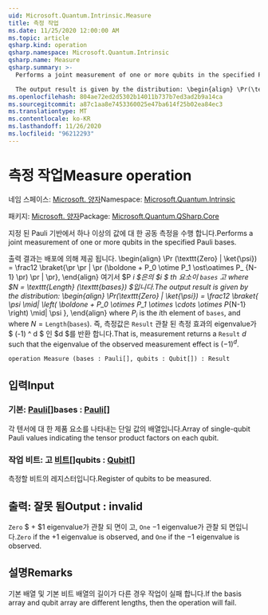 ```yaml
---
uid: Microsoft.Quantum.Intrinsic.Measure
title: 측정 작업
ms.date: 11/25/2020 12:00:00 AM
ms.topic: article
qsharp.kind: operation
qsharp.namespace: Microsoft.Quantum.Intrinsic
qsharp.name: Measure
qsharp.summary: >-
  Performs a joint measurement of one or more qubits in the specified Pauli bases.

  The output result is given by the distribution: \begin{align} \Pr(\texttt{Zero} | \ket{\psi}) = \frac12 \braket{ \psi \mid| \left( \boldone + P_0 \otimes P_1 \otimes \cdots \otimes P_{N-1} \right) \mid| \psi }, \end{align} where $P_i$ is the $i$th element of `bases`, and where $N = \texttt{Length}(\texttt{bases})$. That is, measurement returns a `Result` $d$ such that the eigenvalue of the observed measurement effect is $(-1)^d$.
ms.openlocfilehash: 804ae72ed2d5302b14011b737b7ed3ad2b9a14ca
ms.sourcegitcommit: a87c1aa8e7453360025e47ba614f25b02ea84ec3
ms.translationtype: MT
ms.contentlocale: ko-KR
ms.lasthandoff: 11/26/2020
ms.locfileid: "96212293"
---
```

# <a name="measure-operation"></a><span data-ttu-id="4c133-102">측정 작업</span><span class="sxs-lookup"><span data-stu-id="4c133-102">Measure operation</span></span>

<span data-ttu-id="4c133-103">네임 스페이스: [Microsoft. 양자](xref:Microsoft.Quantum.Intrinsic)</span><span class="sxs-lookup"><span data-stu-id="4c133-103">Namespace: [Microsoft.Quantum.Intrinsic](xref:Microsoft.Quantum.Intrinsic)</span></span>

<span data-ttu-id="4c133-104">패키지: [Microsoft. 양자](https://nuget.org/packages/Microsoft.Quantum.QSharp.Core)</span><span class="sxs-lookup"><span data-stu-id="4c133-104">Package: [Microsoft.Quantum.QSharp.Core](https://nuget.org/packages/Microsoft.Quantum.QSharp.Core)</span></span>


<span data-ttu-id="4c133-105">지정 된 Pauli 기반에서 하나 이상의 값에 대 한 공동 측정을 수행 합니다.</span><span class="sxs-lookup"><span data-stu-id="4c133-105">Performs a joint measurement of one or more qubits in the specified Pauli bases.</span></span>

<span data-ttu-id="4c133-106">출력 결과는 배포에 의해 제공 됩니다. \begin{align} \Pr (\texttt{Zero} | \ket{\psi}) = \frac12 \braket{\pr \pr | \pr (\boldone + P_0 \otime P_1 \ost\oatimes P_ {N-1} \pr) \pr | \pr}, \end{align} 여기서 $P _i $은의 $i $ th 요소이 `bases` 고 where $N = \texttt{Length} (\texttt{bases}) $입니다.</span><span class="sxs-lookup"><span data-stu-id="4c133-106">The output result is given by the distribution: \begin{align} \Pr(\texttt{Zero} | \ket{\psi}) = \frac12 \braket{ \psi \mid| \left( \boldone + P_0 \otimes P_1 \otimes \cdots \otimes P_{N-1} \right) \mid| \psi }, \end{align} where $P_i$ is the $i$th element of `bases`, and where $N = \texttt{Length}(\texttt{bases})$.</span></span>
<span data-ttu-id="4c133-107">즉, 측정값은 `Result` 관찰 된 측정 효과의 eigenvalue가 $ (-1) ^ d $ 인 $d $를 반환 합니다.</span><span class="sxs-lookup"><span data-stu-id="4c133-107">That is, measurement returns a `Result` $d$ such that the eigenvalue of the observed measurement effect is $(-1)^d$.</span></span>

```qsharp
operation Measure (bases : Pauli[], qubits : Qubit[]) : Result
```


## <a name="input"></a><span data-ttu-id="4c133-108">입력</span><span class="sxs-lookup"><span data-stu-id="4c133-108">Input</span></span>

### <a name="bases--pauli"></a><span data-ttu-id="4c133-109">기본: [Pauli](xref:microsoft.quantum.lang-ref.pauli)[]</span><span class="sxs-lookup"><span data-stu-id="4c133-109">bases : [Pauli](xref:microsoft.quantum.lang-ref.pauli)[]</span></span>

<span data-ttu-id="4c133-110">각 텐서에 대 한 제품 요소를 나타내는 단일 값의 배열입니다.</span><span class="sxs-lookup"><span data-stu-id="4c133-110">Array of single-qubit Pauli values indicating the tensor product factors on each qubit.</span></span>


### <a name="qubits--qubit"></a><span data-ttu-id="4c133-111">작업 비트: 고 [비트](xref:microsoft.quantum.lang-ref.qubit)[]</span><span class="sxs-lookup"><span data-stu-id="4c133-111">qubits : [Qubit](xref:microsoft.quantum.lang-ref.qubit)[]</span></span>

<span data-ttu-id="4c133-112">측정할 비트의 레지스터입니다.</span><span class="sxs-lookup"><span data-stu-id="4c133-112">Register of qubits to be measured.</span></span>



## <a name="output--__invalidresult__"></a><span data-ttu-id="4c133-113">출력: __잘못 <Result> 됨__</span><span class="sxs-lookup"><span data-stu-id="4c133-113">Output : __invalid<Result>__</span></span>

<span data-ttu-id="4c133-114">`Zero` $ + $1 eigenvalue가 관찰 되 면이 고, `One` $-$1 eigenvalue가 관찰 되 면입니다.</span><span class="sxs-lookup"><span data-stu-id="4c133-114">`Zero` if the $+1$ eigenvalue is observed, and `One` if the $-1$ eigenvalue is observed.</span></span>

## <a name="remarks"></a><span data-ttu-id="4c133-115">설명</span><span class="sxs-lookup"><span data-stu-id="4c133-115">Remarks</span></span>

<span data-ttu-id="4c133-116">기본 배열 및 기본 비트 배열의 길이가 다른 경우 작업이 실패 합니다.</span><span class="sxs-lookup"><span data-stu-id="4c133-116">If the basis array and qubit array are different lengths, then the operation will fail.</span></span>